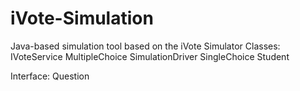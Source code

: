 # iVote-Simulation
Java-based simulation tool based on the iVote Simulator
Classes:
IVoteService
MultipleChoice
SimulationDriver
SingleChoice
Student

Interface:
Question
